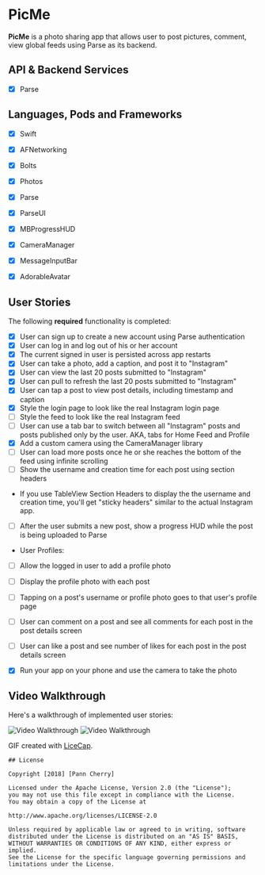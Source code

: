 # PicMe

**PicMe** is a photo sharing app that allows user to post pictures, comment, view global feeds using Parse as its backend.



## API & Backend Services
- [x] Parse



## Languages, Pods and Frameworks

- [x] Swift
- [x] AFNetworking
- [x] Bolts
- [x] Photos
- [x] Parse
- [x] ParseUI
- [x] MBProgressHUD
- [x] CameraManager
- [x] MessageInputBar
- [x] AdorableAvatar


## User Stories

The following **required** functionality is completed:

- [x] User can sign up to create a new account using Parse authentication
- [x] User can log in and log out of his or her account
- [x] The current signed in user is persisted across app restarts
- [x] User can take a photo, add a caption, and post it to "Instagram"
- [x] User can view the last 20 posts submitted to "Instagram"
- [x] User can pull to refresh the last 20 posts submitted to "Instagram"
- [x] User can tap a post to view post details, including timestamp and caption
- [x] Style the login page to look like the real Instagram login page 
- [ ] Style the feed to look like the real Instagram feed
- [ ] User can use a tab bar to switch between all "Instagram" posts and posts published only by the user. AKA, tabs for Home Feed and Profile
- [x] Add a custom camera using the CameraManager library
- [ ] User can load more posts once he or she reaches the bottom of the feed using infinite scrolling
- [ ] Show the username and creation time for each post using section headers
- If you use TableView Section Headers to display the the username and creation time, you'll get "sticky headers" similar to the actual Instagram app.
- [ ] After the user submits a new post, show a progress HUD while the post is being uploaded to Parse 
- User Profiles:
- [ ] Allow the logged in user to add a profile photo 
- [ ] Display the profile photo with each post
- [ ] Tapping on a post's username or profile photo goes to that user's profile page 
- [ ] User can comment on a post and see all comments for each post in the post details screen
- [ ] User can like a post and see number of likes for each post in the post details screen
- [x] Run your app on your phone and use the camera to take the photo



## Video Walkthrough

Here's a walkthrough of implemented user stories:

<img src='https://i.imgur.com/KbJvnWl.gif' title='Video Walkthrough' width='' alt='Video Walkthrough' />  <img src='https://i.imgur.com/UwN7Idd.gif' title='Video Walkthrough' width='' alt='Video Walkthrough' />

GIF created with [LiceCap](http://www.cockos.com/licecap/).



    ## License

    Copyright [2018] [Pann Cherry]

    Licensed under the Apache License, Version 2.0 (the "License");
    you may not use this file except in compliance with the License.
    You may obtain a copy of the License at

    http://www.apache.org/licenses/LICENSE-2.0

    Unless required by applicable law or agreed to in writing, software
    distributed under the License is distributed on an "AS IS" BASIS,
    WITHOUT WARRANTIES OR CONDITIONS OF ANY KIND, either express or implied.
    See the License for the specific language governing permissions and
    limitations under the License.
